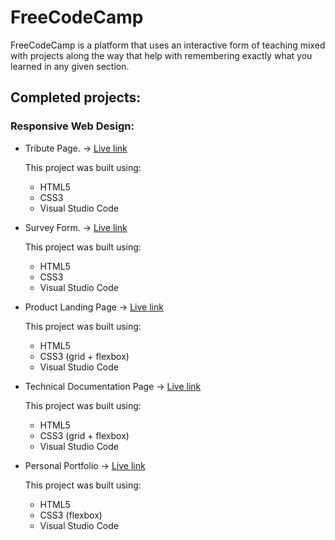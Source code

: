 # FreeCodeCamp

FreeCodeCamp is a platform that uses an interactive form of teaching mixed with projects along the way that help with remembering exactly what you learned in any given section.

## Completed projects:

### Responsive Web Design:

* Tribute Page. -> [Live link](https://sneakzz.github.io/FreeCodeCamp/Responsive%20Web%20Design%20Projects/Tribute%20page/)

  This project was built using:
    * HTML5
    * CSS3
    * Visual Studio Code
    
* Survey Form. -> [Live link](https://sneakzz.github.io/FreeCodeCamp/ResponsiveWebDesignProjects/Survey%20form/)

  This project was built using:
    * HTML5
    * CSS3
    * Visual Studio Code

* Product Landing Page -> [Live link](https://sneakzz.github.io/FreeCodeCamp/Responsive%20Web%20Design%20Projects/Product%20Landing%20Page/)

  This project was built using:
    * HTML5
    * CSS3 (grid + flexbox)
    * Visual Studio Code

* Technical Documentation Page -> [Live link](https://sneakzz.github.io/FreeCodeCamp/Responsive%20Web%20Design%20Projects/Technical%20Documentation%20Page/)

   This project was built using:
    * HTML5
    * CSS3 (grid + flexbox)
    * Visual Studio Code

* Personal Portfolio -> [Live link](https://sneakzz.github.io/)
   
   This project was built using:
    * HTML5
    * CSS3 (flexbox)
    * Visual Studio Code